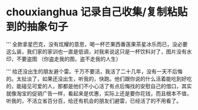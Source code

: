 # chouxianghua  记录自己收集/复制粘贴到的抽象句子

'''
全款拿星巴克，没有炫耀的意思，喝一杯芒果西番莲果茶星冰乐而已，没必要这么装，我们家的家训也一直是低调，对我来说这只是一杯饮料对了，图片没有水印，不要盗图
（你盗走我的图，盗不走我的人生）

'''
给还没出生的朋友避个雷。千万不要活，我活了二十几年，没有一天不后悔的。太扯淡了，如果还没出生，听我的，快跑。他们跟你说的什么活着能吃到好吃的，能碰见可爱的人，那都是他们不小心活了有点后悔找的安慰自己的借口，其实就像淘宝的促销广告一样，看起来是优惠，实际上还是要你花钱，而且根本不值，听我的，不活立省百分百，给还有机会的朋友们避雷，已经活了的不用看了。

